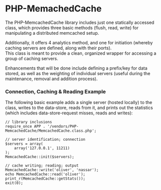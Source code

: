 PHP-MemachedCache
===
The PHP-MemcachedCache library includes just one statically accessed class,
which provides three basic methods (flush, read, write) for manipulating a
distributed memcached setup.

Additionally, it offers 4 analytics method, and one for initiation (whereby
caching servers are defined, along with their ports).  
This class is meant to provide a clean, organized wrapper for accessing a group
of caching servers.

Enhancements that will be done include defining a prefix/key for data stored,
as well as the weighting of individual servers (useful during the maintenance,
removal and addition process).

### Connection, Caching &amp; Reading Example

The following basic example adds a single server (hosted locally) to the class,
writes to the data-store, reads from it, and prints out the statistics (which
includes data-store-request misses, reads and writes):

    // library inclusions
    require_once APP . '/vendors/PHP-MemcachedCache/MemcachedCache.class.php';
    
    // server identification; connection
    $servers = array(
        array('127.0.0.1', 11211)
    );
    MemcachedCache::init($servers);
    
    // cache writing; reading; output
    MemcachedCache::write('oliver', 'nassar');
    echo MemcachedCache::read('oliver');
    print_r(MemcachedCache::getStats());
    exit(0);
